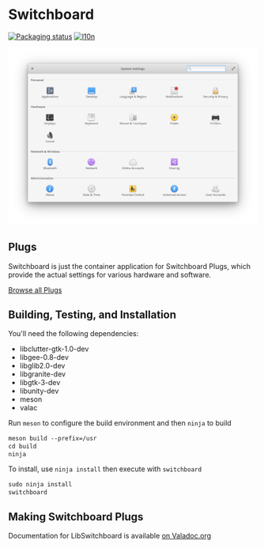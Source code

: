 # Switchboard
[![Packaging status](https://repology.org/badge/tiny-repos/switchboard.svg)](https://repology.org/metapackage/switchboard)
[![l10n](https://l10n.elementary.io/widgets/switchboard/-/svg-badge.svg)](https://l10n.elementary.io/projects/switchboard/?utm_source=widget)

![System Settings Screenshot](data/screenshot.png?raw=true)

## Plugs

Switchboard is just the container application for Switchboard Plugs, which provide the actual settings for various hardware and software.

[Browse all Plugs](https://github.com/elementary?q=switchboard-plug)

## Building, Testing, and Installation

You'll need the following dependencies:

* libclutter-gtk-1.0-dev
* libgee-0.8-dev
* libglib2.0-dev
* libgranite-dev
* libgtk-3-dev
* libunity-dev
* meson
* valac

Run `meson` to configure the build environment and then `ninja` to build

    meson build --prefix=/usr
    cd build
    ninja

To install, use `ninja install` then execute with `switchboard`

    sudo ninja install
    switchboard

## Making Switchboard Plugs

Documentation for LibSwitchboard is available [on Valadoc.org](https://valadoc.org/switchboard-2.0/Switchboard.Plug.html)
